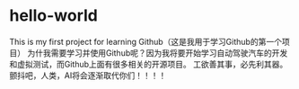 # hello-world
This is my first project for learning Github（这是我用于学习Github的第一个项目）
为什我需要学习并使用Github呢？因为我将要开始学习自动驾驶汽车的开发和虚拟测试，而Github上面有很多相关的开源项目。
工欲善其事，必先利其器。
颤抖吧，人类，AI将会逐渐取代你们！！！！
